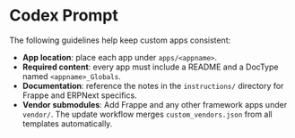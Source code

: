 # Codex Prompt

The following guidelines help keep custom apps consistent:

- **App location**: place each app under `apps/<appname>`.
- **Required content**: every app must include a README and a DocType named `<appname>_Globals`.
- **Documentation**: reference the notes in the `instructions/` directory for Frappe and ERPNext specifics.
- **Vendor submodules**: Add Frappe and any other framework apps under `vendor/`. The update workflow merges `custom_vendors.json` from all templates automatically.
